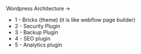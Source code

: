 Wordpress Architecture → 

- 1 - Bricks (theme) (it is like webflow page builder)
- 2 - Security Plugin
- 3 - Backup Plugin
- 4 - SEO plugin
- 5 - Analytics plugin
